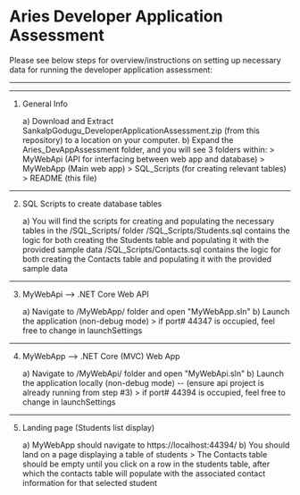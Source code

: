 # Aries Developer Application Assessment

Please see below steps for overview/instructions on setting up necessary data for running the developer application assessment:

---------------------------------------
---------------------------------------

1) General Info

	a) Download and Extract SankalpGodugu_DeveloperApplicationAssessment.zip (from this repository) to a location on your computer.
	b) Expand the Aries_DevAppAssessment folder, and you will see 3 folders within:
		> MyWebApi (API for interfacing between web app and database)
		> MyWebApp (Main web app)
		> SQL_Scripts (for creating relevant tables)
		> README (this file)

---------------------------------------

2) SQL Scripts to create database tables

	a) You will find the scripts for creating and populating the necessary tables in the /SQL_Scripts/ folder
		/SQL_Scripts/Students.sql contains the logic for both creating the Students table and populating it with the provided sample data
		/SQL_Scripts/Contacts.sql contains the logic for both creating the Contacts table and populating it with the provided sample data

---------------------------------------

3) MyWebApi --> .NET Core Web API

	a) Navigate to /MyWebApp/ folder and open "MyWebApp.sln"
	b) Launch the application (non-debug mode)
		> if port# 44347 is occupied, feel free to change in launchSettings

---------------------------------------

4) MyWebApp --> .NET Core (MVC) Web App

	a) Navigate to /MyWebApi/ folder and open "MyWebApi.sln"
	b) Launch the application locally (non-debug mode) -- (ensure api project is already running from step #3)
		> if port# 44394 is occupied, feel free to change in launchSettings

---------------------------------------

5) Landing page (Students list display)

	a) MyWebApp should navigate to https://localhost:44394/
	b) You should land on a page displaying a table of students
		> The Contacts table should be empty until you click on a row in the students table, after which the contacts table will populate with the associated contact information for that selected student
